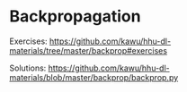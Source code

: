 # Backpropagation

Exercises: https://github.com/kawu/hhu-dl-materials/tree/master/backprop#exercises

Solutions: https://github.com/kawu/hhu-dl-materials/blob/master/backprop/backprop.py
